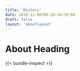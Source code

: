 ```yaml
---
title: 'History'
date: 2018-12-06T09:29:16+10:00
draft: false
layout: 'aboutlayout'
---
```


# About Heading

{{< bundle-inspect >}}
